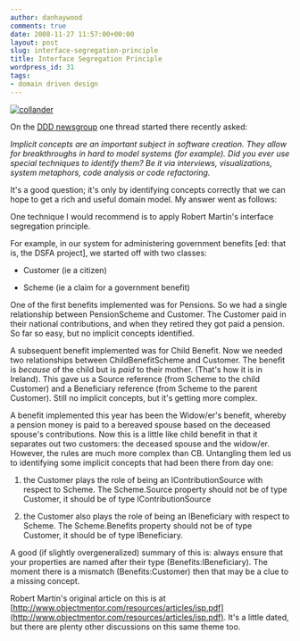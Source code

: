 ```yaml
---
author: danhaywood
comments: true
date: 2008-11-27 11:57:00+00:00
layout: post
slug: interface-segregation-principle
title: Interface Segregation Principle
wordpress_id: 31
tags:
- domain driven design
---
```


[![collander](http://farm1.static.flickr.com/215/463245164_ec0255a18c.jpg)](http://www.flickr.com/photos/karlajdee/463245164/)

On the [DDD newsgroup](http://tech.groups.yahoo.com/group/domaindrivendesign/) one thread started there recently asked:




_Implicit concepts are an important subject in software creation. They allow for breakthroughs in hard to model systems (for example).
Did you ever use _special_ techniques to identify them? Be it via interviews, visualizations, system metaphors, code analysis or code refactoring._




It's a good question; it's only by identifying concepts correctly that we can hope to get a rich and useful domain model.  My answer went as follows:

<!-- more -->
One technique I would recommend is to apply Robert Martin's interface segregation principle.

For example, in our system for administering government benefits [ed: that is, the DSFA project], we started off with two classes:



	
  * Customer     (ie a citizen)

	
  * Scheme       (ie a claim for a government benefit)


One of the first benefits implemented was for Pensions.  So we had a single relationship between PensionScheme and Customer.  The Customer paid in their national contributions, and when they retired they got paid a pension.  So far so easy, but no implicit concepts identified.

A subsequent benefit implemented was for Child Benefit.  Now we needed two relationships between ChildBenefitScheme and Customer.  The benefit is *because* of the child but is *paid* to their mother.  (That's how it is in Ireland).  This gave us a Source reference (from Scheme to the child Customer) and a Beneficiary reference (from Scheme to the parent Customer).  Still no implicit concepts, but it's getting more complex.

A benefit implemented this year has been the Widow/er's benefit, whereby a pension money is paid to a bereaved spouse based on the deceased spouse's contributions.  Now this is a little like child benefit in that it separates out two customers: the deceased spouse and the widow/er.  However, the rules are much more complex than CB.  Untangling them led us to identifying some implicit concepts that had been there from day one:

1. the Customer plays the role of being an IContributionSource with respect to Scheme.  The Scheme.Source property should not be of type Customer, it should be of type IContributionSource

2. the Customer also plays the role of being an IBeneficiary with respect to Scheme.  The Scheme.Benefits property should not be of type Customer, it should be of type IBeneficiary.

A good (if slightly overgeneralized) summary of this is: always ensure that your properties are named after their type (Benefits:IBeneficiary).  The moment there is a mismatch (Benefits:Customer) then that may be a clue to a missing concept.

Robert Martin's original article on this is at [http://www.objectmentor.com/resources/articles/isp.pdf](http://www.objectmentor.com/resources/articles/isp.pdf).  It's a little dated, but there are plenty other discussions on this same theme too.
